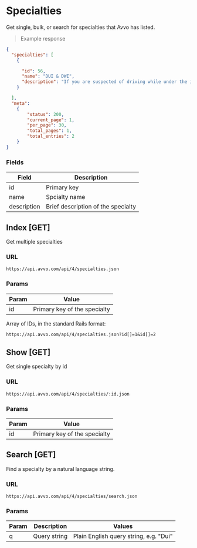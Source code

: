 # Specialties

Get single, bulk, or search for specialties that Avvo has listed.

> Example response

```json
{
  "specialties": [
    {

      "id": ​56,
      "name": "DUI & DWI",
      "description": "If you are suspected of driving while under the influence of alcohol or drugs, you may be arrested for DUI (driving under the influence). Depending on the state, the specific crime is also called DWI (driving while intoxicated), OUI (operating under the influence), or OWI (operating while intoxicated). A DUI conviction has serious consequences (for example, losing your driving privileges); but an experienced DUI attorney can often get the charges dropped or reduced, or may be able to negotiate lesser penalties depending on your circumstances and your past history."
    }

  ],
  "meta": 
    {
        "status": ​200,
        "current_page": ​1,
        "per_page": ​30,
        "total_pages": ​1,
        "total_entries": ​2
    }
}
```

### Fields

Field       | Description
------------|------------
id          | Primary key
name        | Spcialty name
description | Brief description of the specialty

## Index [GET]

Get multiple specialties

### URL

`https://api.avvo.com/api/4/specialties.json`

### Params

Param     | Value
----------|------
id        | Primary key of the specialty

Array of IDs, in the standard Rails format:

`https://api.avvo.com/api/4/specialties.json?id[]=1&id[]=2`

## Show [GET]

Get single specialty by id

### URL

`https://api.avvo.com/api/4/specialties/:id.json`

### Params

Param     | Value
----------|------
id        | Primary key of the specialty

## Search [GET]

Find a specialty by a natural language string. 

### URL

`https://api.avvo.com/api/4/specialties/search.json`

### Params

Param     | Description   | Values
----------|---------------|-------
q         | Query string  | Plain English query string, e.g. "Dui"